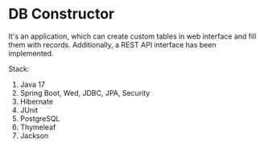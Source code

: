 # DB Constructor

It's an application, which can create custom tables in web interface and fill them with records.
Additionally, a REST API interface has been implemented.

Stack:
1. Java 17
2. Spring Boot, Wed, JDBC, JPA, Security
3. Hibernate
4. JUnit
5. PostgreSQL
6. Thymeleaf
7. Jackson

